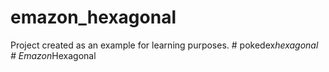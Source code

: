 # emazon_hexagonal
Project created as an example for learning purposes.
#   p o k e d e x _ h e x a g o n a l 
 
 #   E m a z o n _ H e x a g o n a l  
 
